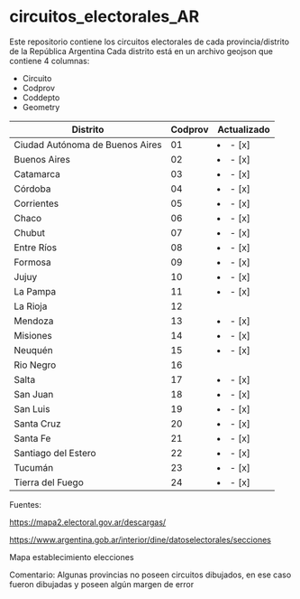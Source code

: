 # circuitos_electorales_AR
Este repositorio contiene los circuitos electorales de cada provincia/distrito de la República Argentina
Cada distrito está en un archivo geojson que contiene 4 columnas:

* Circuito
* Codprov 
* Coddepto
*  Geometry


| Distrito  | Codprov | Actualizado |
| ------------- | ------------- | ------------- |
| Ciudad Autónoma de Buenos Aires  | 01  |<li> - [x] </li>|
| Buenos Aires | 02  |<li> - [x] </li>|
| Catamarca | 03  |<li> - [x] </li>|
| Córdoba | 04  |<li> - [x] </li>|
| Corrientes | 05  |<li> - [x] </li>|
| Chaco | 06  |<li> - [x] </li>|
| Chubut | 07  |<li> - [x] </li>|
| Entre Ríos | 08  |<li> - [x] </li>|
| Formosa | 09  |<li> - [x] </li>|
| Jujuy | 10 |<li> - [x] </li>|
| La Pampa | 11 |<li> - [x] </li>|
| La Rioja | 12  | |
| Mendoza | 13  |<li> - [x] </li>|
| Misiones | 14  |<li> - [x] </li>|
| Neuquén | 15  |<li> - [x] </li>|
| Rio Negro | 16  | |
| Salta | 17  |<li> - [x] </li>|
| San Juan | 18  |<li> - [x] </li>|
| San Luis | 19  |<li> - [x] </li>|
| Santa Cruz | 20  |<li> - [x] </li>|
| Santa Fe | 21 |<li> - [x] </li>|
| Santiago del Estero | 22 |<li> - [x] </li>|
| Tucumán | 23  |<li> - [x] </li>|
| Tierra del Fuego | 24  |<li> - [x] </li>|

Fuentes:

https://mapa2.electoral.gov.ar/descargas/ 

https://www.argentina.gob.ar/interior/dine/datoselectorales/secciones

Mapa establecimiento elecciones 

Comentario:
Algunas provincias no poseen circuitos dibujados, en ese caso fueron dibujadas y poseen algún margen de error
